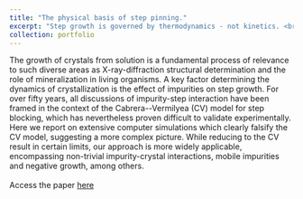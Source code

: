 ```yaml
---
title: "The physical basis of step pinning."
excerpt: "Step growth is governed by thermodynamics - not kinetics. <br/><img src='/images/snapshot.png'>"
collection: portfolio
---
```


The growth of crystals from solution is a fundamental process of relevance to such diverse areas as X-ray-diffraction structural determination and the role of mineralization in living organisms. A key factor determining the dynamics of crystallization is the effect of impurities on step growth. For over fifty years, all discussions of impurity-step interaction have been framed in the context of the Cabrera--Vermilyea (CV) model for step blocking, which has nevertheless proven difficult to validate experimentally. Here we report on extensive computer simulations which clearly falsify the CV model, suggesting a more complex picture. While reducing to the CV result in certain limits, our approach is more widely applicable, encompassing non-trivial impurity-crystal interactions, mobile impurities and negative growth, among others. 
<br/><br/>
Access the paper [here](/publication/00094)
<br/><br/>
